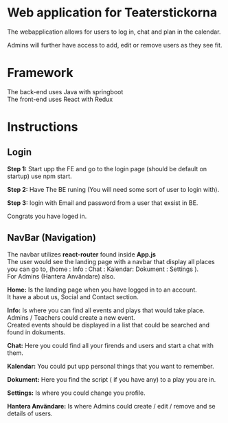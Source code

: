 # Web application for Teaterstickorna

The webapplication allows for users to log in, chat and plan in the calendar.

Admins will further have access to add, edit or remove users as they see fit.


# Framework

The back-end uses Java with springboot  
The front-end uses React with Redux


# Instructions 

## Login

<b>Step 1:</b> Start upp the FE and go to the login page (should be default on startup) use npm start.

<b>Step 2:</b> Have The BE runing (You will need some sort of user to login with).

<b>Step 3:</b> login with Email and password from a user that exsist in BE.

Congrats you have loged in.

## NavBar (Navigation) 

The navbar utilizes <b>react-router</b> found inside <b>App.js</b>  
The user would see the landing page with a navbar that display all places you can go to, (home : Info : Chat : Kalendar: Dokument : Settings ).  
For Admins (Hantera Användare) also.

<b>Home:</b> Is the landing page when you have logged in to an account.  
It have a about us, Social and Contact section. 

<b>Info:</b> Is where you can find all events and plays that would take place.  
Admins / Teachers could create a new event.  
Created events should be displayed in a list that could be searched and found in dokuments.

  <b>Chat:</b> Here you could find all your firends and users and start a chat with them. 

<b>Kalendar:</b> You could put upp personal things that you want to remember. 

<b>Dokument:</b>  Here you find the script ( if you have any) to a play you are in.

<b>Settings:</b> Is where you could change you profile. 

<b>Hantera Användare:</b> Is where Admins could create / edit / remove and se details of users.

